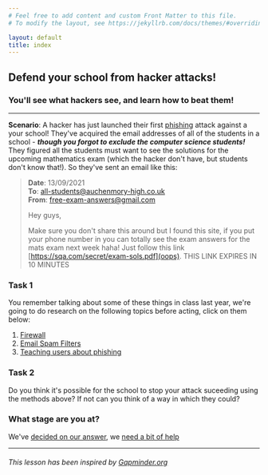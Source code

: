 ```yaml
---
# Feel free to add content and custom Front Matter to this file.
# To modify the layout, see https://jekyllrb.com/docs/themes/#overriding-theme-defaults

layout: default
title: index
---
```


## Defend your school from hacker attacks!
### You'll see what hackers see, and learn how to beat them!

--- 

**Scenario**: A hacker has just launched their first [phishing](phishing) attack against a your school! They've acquired the email addresses of all of the students in a school - ***though you forgot to exclude the computer science students!*** They figured all the students must want to see the solutions for the upcoming mathematics exam (which the hacker don't have, but students don't know that!). So they've sent an email like this:
    
>  **Date**: 13/09/2021  
>  **To**: all-students@auchenmory-high.co.uk  
>  **From**: free-exam-answers@gmail.com   
>
>  Hey guys,
>
>  Make sure you don't share this around but I found this site, if you put your phone number in you can totally 
>  see the exam answers for the mats exam next week haha! Just follow this link [https://sqa.com/secret/exam-sols.pdf](oops).
> THIS LINK EXPIRES IN 10 MINUTES

### Task 1
You remember talking about some of these things in class last year, we're going to do research on the following topics before acting, click on them below: 

1. [Firewall](firewalls)
2. [Email Spam Filters](emailfilters)
3. [Teaching users about phishing](teachingusers)  

       
### Task 2
Do you think it's possible for the school to stop your attack suceeding using the methods above? If not can you think of a way in which they could?

### What stage are you at?
We've [decided on our answer](stage-2-check), we [need a bit of help](stage-1-help)

---

###### This lesson has been inspired by [Gapminder.org](https://www.gapminder.org/)